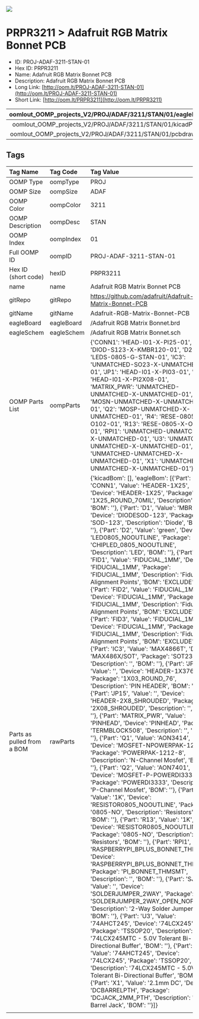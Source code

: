 


  
![][im]
# PRPR3211 > Adafruit RGB Matrix Bonnet PCB

- ID: PROJ-ADAF-3211-STAN-01
- Hex ID: PRPR3211
- Name: Adafruit RGB Matrix Bonnet PCB
- Description: Adafruit RGB Matrix Bonnet PCB
- Long Link: [http://oom.lt/PROJ-ADAF-3211-STAN-01](http://oom.lt/PROJ-ADAF-3211-STAN-01)
- Short Link: [http://oom.lt/PRPR3211](http://oom.lt/PRPR3211)
  

|oomlout_OOMP_projects_V2/PROJ/ADAF/3211/STAN/01/eagleImage.png|oomlout_OOMP_projects_V2/PROJ/ADAF/3211/STAN/01/eagleSchemImage.png|oomlout_OOMP_projects_V2/PROJ/ADAF/3211/STAN/01/kicadPcb3dFront.png|oomlout_OOMP_projects_V2/PROJ/ADAF/3211/STAN/01/kicadPcb3dBack.png|
| :---: | :---: | :---: | :---: |
|oomlout_OOMP_projects_V2/PROJ/ADAF/3211/STAN/01/kicadPcb3d.png|oomlout_OOMP_projects_V2/PROJ/ADAF/3211/STAN/01/bomBack.png|oomlout_OOMP_projects_V2/PROJ/ADAF/3211/STAN/01/bomFront.png|oomlout_OOMP_projects_V2/PROJ/ADAF/3211/STAN/01/pcbdraw.svg|
|oomlout_OOMP_projects_V2/PROJ/ADAF/3211/STAN/01/pcbdrawBack.svg||||

## Tags
  

|Tag Name|Tag Code|Tag Value|
| :--- | :--- | :--- |
|OOMP Type|oompType|PROJ|
|OOMP Size|oompSize|ADAF|
|OOMP Color|oompColor|3211|
|OOMP Description|oompDesc|STAN|
|OOMP Index|oompIndex|01|
|Full OOMP ID|oompID|PROJ-ADAF-3211-STAN-01|
|Hex ID (short code)|hexID|PRPR3211|
|name|name|Adafruit RGB Matrix Bonnet PCB|
|gitRepo|gitRepo|https://github.com/adafruit/Adafruit-RGB-Matrix-Bonnet-PCB|
|gitName|gitName|Adafruit-RGB-Matrix-Bonnet-PCB|
|eagleBoard|eagleBoard|/Adafruit RGB Matrix Bonnet.brd|
|eagleSchem|eagleSchem|/Adafruit RGB Matrix Bonnet.sch|
|OOMP Parts List|oompParts|{'CONN1': 'HEAD-I01-X-PI25-01', 'D1': 'DIOD-S123-X-KMBR120-01', 'D2': 'LEDS-0805-G-STAN-01', 'IC3': 'UNMATCHED-SO23-X-UNMATCHED-01', 'JP1': 'HEAD-I01-X-PI03-01', 'JP15': 'HEAD-I01-X-PI2X08-01', 'MATRIX_PWR': 'UNMATCHED-UNMATCHED-X-UNMATCHED-01', 'Q1': 'MOSN-UNMATCHED-X-UNMATCHED-01', 'Q2': 'MOSP-UNMATCHED-X-UNMATCHED-01', 'R4': 'RESE-0805-X-O102-01', 'R13': 'RESE-0805-X-O102-01', 'RPI1': 'UNMATCHED-UNMATCHED-X-UNMATCHED-01', 'U3': 'UNMATCHED-UNMATCHED-X-UNMATCHED-01', 'U5': 'UNMATCHED-UNMATCHED-X-UNMATCHED-01', 'X1': 'UNMATCHED-UNMATCHED-X-UNMATCHED-01'}|
|Parts as pulled from a BOM|rawParts|{'kicadBom': [], 'eagleBom': [{'Part': 'CONN1', 'Value': 'HEADER-1X25', 'Device': 'HEADER-1X25', 'Package': '1X25_ROUND_70MIL', 'Description': '', 'BOM': ''}, {'Part': 'D1', 'Value': 'MBR120', 'Device': 'DIODESOD-123', 'Package': 'SOD-123', 'Description': 'Diode', 'BOM': ''}, {'Part': 'D2', 'Value': 'green', 'Device': 'LED0805_NOOUTLINE', 'Package': 'CHIPLED_0805_NOOUTLINE', 'Description': 'LED', 'BOM': ''}, {'Part': 'FID1', 'Value': 'FIDUCIAL_1MM', 'Device': 'FIDUCIAL_1MM', 'Package': 'FIDUCIAL_1MM', 'Description': 'Fiducial Alignment Points', 'BOM': 'EXCLUDE'}, {'Part': 'FID2', 'Value': 'FIDUCIAL_1MM', 'Device': 'FIDUCIAL_1MM', 'Package': 'FIDUCIAL_1MM', 'Description': 'Fiducial Alignment Points', 'BOM': 'EXCLUDE'}, {'Part': 'FID3', 'Value': 'FIDUCIAL_1MM', 'Device': 'FIDUCIAL_1MM', 'Package': 'FIDUCIAL_1MM', 'Description': 'Fiducial Alignment Points', 'BOM': 'EXCLUDE'}, {'Part': 'IC3', 'Value': 'MAX4866T', 'Device': 'MAX486X/SOT', 'Package': 'SOT23-6', 'Description': '', 'BOM': ''}, {'Part': 'JP1', 'Value': '', 'Device': 'HEADER-1X376MIL', 'Package': '1X03_ROUND_76', 'Description': 'PIN HEADER', 'BOM': ''}, {'Part': 'JP15', 'Value': '', 'Device': 'HEADER-2X8_SHROUDED', 'Package': '2X08_SHROUDED', 'Description': '', 'BOM': ''}, {'Part': 'MATRIX_PWR', 'Value': 'PINHEAD', 'Device': 'PINHEAD', 'Package': 'TERMBLOCK508', 'Description': '', 'BOM': ''}, {'Part': 'Q1', 'Value': 'AON3414', 'Device': 'MOSFET-NPOWERPAK-1212-8', 'Package': 'POWERPAK-1212-8', 'Description': 'N-Channel Mosfet', 'BOM': ''}, {'Part': 'Q2', 'Value': 'AON7401', 'Device': 'MOSFET-P-POWERDI3333', 'Package': 'POWERDI3333', 'Description': 'P-Channel Mosfet', 'BOM': ''}, {'Part': 'R4', 'Value': '1K', 'Device': 'RESISTOR0805_NOOUTLINE', 'Package': '0805-NO', 'Description': 'Resistors', 'BOM': ''}, {'Part': 'R13', 'Value': '1K', 'Device': 'RESISTOR0805_NOOUTLINE', 'Package': '0805-NO', 'Description': 'Resistors', 'BOM': ''}, {'Part': 'RPI1', 'Value': 'RASPBERRYPI_BPLUS_BONNET_THMSMT', 'Device': 'RASPBERRYPI_BPLUS_BONNET_THMSMT', 'Package': 'PI_BONNET_THMSMT', 'Description': '', 'BOM': ''}, {'Part': 'SJ1', 'Value': '', 'Device': 'SOLDERJUMPER_2WAY', 'Package': 'SOLDERJUMPER_2WAY_OPEN_NOPASTE', 'Description': '2-Way Solder Jumper', 'BOM': ''}, {'Part': 'U3', 'Value': '74AHCT245', 'Device': '74LCX245', 'Package': 'TSSOP20', 'Description': '74LCX245MTC - 5.0V Tolerant Bi-Directional Buffer', 'BOM': ''}, {'Part': 'U5', 'Value': '74AHCT245', 'Device': '74LCX245', 'Package': 'TSSOP20', 'Description': '74LCX245MTC - 5.0V Tolerant Bi-Directional Buffer', 'BOM': ''}, {'Part': 'X1', 'Value': '2.1mm DC', 'Device': 'DCBARRELPTH', 'Package': 'DCJACK_2MM_PTH', 'Description': 'DC Barrel Jack', 'BOM': ''}]}|
||||



[im]: PROJ/ADAF/3211/STAN/01/kicadPcb3d_450.png
